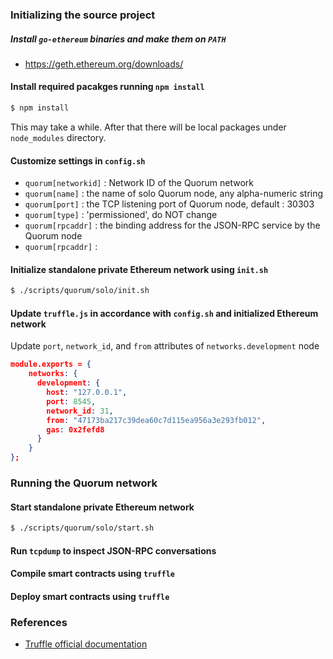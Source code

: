 ### Initializing the source project

##### Install `go-ethereum` binaries and make them on `PATH`

*  https://geth.ethereum.org/downloads/


#### Install required pacakges running `npm install`

~~~~bash
$ npm install
~~~~

This may take a while. After that there will be local packages under `node_modules` directory.

#### Customize settings in `config.sh`

- `quorum[networkid]` : Network ID of the Quorum network
- `quorum[name]` : the name of solo Quorum node, any alpha-numeric string 
- `quorum[port]` : the TCP listening port of Quorum node, default : 30303
- `quorum[type]` : 'permissioned', do NOT change
- `quorum[rpcaddr]` : the binding address for the JSON-RPC service by the Quorum node
- `quorum[rpcaddr]` :

#### Initialize standalone private Ethereum network using `init.sh`

```bash
$ ./scripts/quorum/solo/init.sh
```

#### Update `truffle.js` in accordance with `config.sh` and initialized Ethereum network

Update `port`, `network_id`, and `from` attributes of `networks.development` node

```json
module.exports = {
    networks: {
      development: {
        host: "127.0.0.1",
        port: 8545,
        network_id: 31,
        from: "47173ba217c39dea60c7d115ea956a3e293fb012",
        gas: 0x2fefd8
      }
    }
};
```


### Running the Quorum network

#### Start standalone private Ethereum network

~~~~bash
$ ./scripts/quorum/solo/start.sh
~~~~

#### Run `tcpdump` to inspect JSON-RPC conversations

#### Compile smart contracts using `truffle`


#### Deploy smart contracts using `truffle`


### References

* [Truffle official documentation](http://truffleframework.com/docs/)



